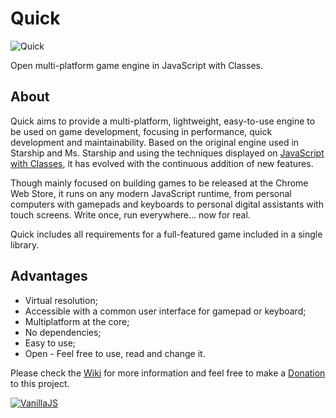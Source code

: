 Quick
=====
![Quick](http://diogoschneider.github.io/assets/quick.png)

Open multi-platform game engine in JavaScript with Classes.

## About
Quick aims to provide a multi-platform, lightweight, easy-to-use engine to be used on game development, focusing in performance, quick development and maintainability. Based on the original engine used in Starship and Ms. Starship and using the techniques displayed on [JavaScript with Classes](https://diogoschneider.github.io/assets/JSwC.pdf), it has evolved with the continuous addition of new features.

Though mainly focused on building games to be released at the Chrome Web Store, it runs on any modern JavaScript runtime, from personal computers with gamepads and keyboards to personal digital assistants with touch screens. Write once, run everywhere... now for real.

Quick includes all requirements for a full-featured game included in a single library.

## Advantages
  * Virtual resolution;
  * Accessible with a common user interface for gamepad or keyboard;
  * Multiplatform at the core;
  * No dependencies;
  * Easy to use;
  * Open - Feel free to use, read and change it.

Please check the [Wiki](https://github.com/diogoschneider/quick/wiki) for more information and feel free to make a [Donation](https://www.paypal.com/cgi-bin/webscr?cmd=_s-xclick&hosted_button_id=RX68AM9GBY5U8) to this project.

[![VanillaJS](http://vanilla-js.com/assets/button.png)](http://vanilla-js.com)
